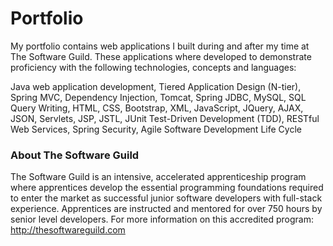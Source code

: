 # Portfolio

My portfolio contains web applications I built during and after my time at The Software Guild. These applications where developed to demonstrate proficiency with the following technologies, concepts and languages:

Java web application development, Tiered Application Design (N-tier), Spring MVC, Dependency Injection, Tomcat, Spring JDBC, MySQL, SQL Query Writing, HTML, CSS, Bootstrap, XML, JavaScript, JQuery, AJAX, JSON, Servlets, JSP, JSTL, JUnit Test-Driven Development (TDD), RESTful Web Services, Spring Security, Agile Software Development Life Cycle


### About The Software Guild
The Software Guild is an intensive, accelerated apprenticeship program where apprentices develop the essential programming foundations required to enter the market as successful junior software developers with full-stack experience. Apprentices are instructed and mentored for over 750 hours by senior level developers. For more information on this accredited program: http://thesoftwareguild.com
